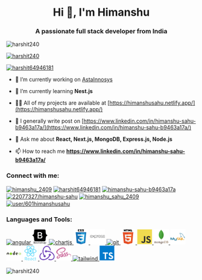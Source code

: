 <h1 align="center">Hi 👋, I'm Himanshu</h1>
<h3 align="center">A passionate full stack developer from India</h3>

<p align="left"> <img src="https://komarev.com/ghpvc/?username=harshit240&label=Profile%20views&color=0e75b6&style=flat" alt="harshit240" /> </p>

<p align="left"> <a href="https://github.com/ryo-ma/github-profile-trophy"><img src="https://github-profile-trophy.vercel.app/?username=harshit240" alt="harshit240" /></a> </p>

<p align="left"> <a href="https://twitter.com/harshit64946181" target="blank"><img src="https://img.shields.io/twitter/follow/harshit64946181?logo=twitter&style=for-the-badge" alt="harshit64946181" /></a> </p>

- 🔭 I’m currently working on [AstaInnosys](xigify.com)

- 🌱 I’m currently learning **Nest.js**

- 👨‍💻 All of my projects are available at [https://himanshusahu.netlify.app/](https://himanshusahu.netlify.app/)

- 📝 I generally write post on [https://www.linkedin.com/in/himanshu-sahu-b9463a17a/](https://www.linkedin.com/in/himanshu-sahu-b9463a17a/)

- 💬 Ask me about **React, Next.js, MongoDB, Express.js, Node.js**

- 📫 How to reach me **https://www.linkedin.com/in/himanshu-sahu-b9463a17a/**

<h3 align="left">Connect with me:</h3>
<p align="left">
<a href="https://codepen.io/himanshu_2409" target="blank"><img align="center" src="https://raw.githubusercontent.com/rahuldkjain/github-profile-readme-generator/master/src/images/icons/Social/codepen.svg" alt="himanshu_2409" height="30" width="40" /></a>
<a href="https://twitter.com/harshit64946181" target="blank"><img align="center" src="https://raw.githubusercontent.com/rahuldkjain/github-profile-readme-generator/master/src/images/icons/Social/twitter.svg" alt="harshit64946181" height="30" width="40" /></a>
<a href="https://linkedin.com/in/himanshu-sahu-b9463a17a" target="blank"><img align="center" src="https://raw.githubusercontent.com/rahuldkjain/github-profile-readme-generator/master/src/images/icons/Social/linked-in-alt.svg" alt="himanshu-sahu-b9463a17a" height="30" width="40" /></a>
<a href="https://stackoverflow.com/users/22077327/himanshu-sahu" target="blank"><img align="center" src="https://raw.githubusercontent.com/rahuldkjain/github-profile-readme-generator/master/src/images/icons/Social/stack-overflow.svg" alt="22077327/himanshu-sahu" height="30" width="40" /></a>
<a href="https://instagram.com/himanshu_sahu_2409" target="blank"><img align="center" src="https://raw.githubusercontent.com/rahuldkjain/github-profile-readme-generator/master/src/images/icons/Social/instagram.svg" alt="himanshu_sahu_2409" height="30" width="40" /></a>
<a href="https://auth.geeksforgeeks.org/user/user/601himanshusahu" target="blank"><img align="center" src="https://raw.githubusercontent.com/rahuldkjain/github-profile-readme-generator/master/src/images/icons/Social/geeks-for-geeks.svg" alt="user/601himanshusahu" height="30" width="40" /></a>
</p>

<h3 align="left">Languages and Tools:</h3>
<p align="left"> <a href="https://angular.io" target="_blank" rel="noreferrer"> <img src="https://angular.io/assets/images/logos/angular/angular.svg" alt="angular" width="40" height="40"/> </a> <a href="https://getbootstrap.com" target="_blank" rel="noreferrer"> <img src="https://raw.githubusercontent.com/devicons/devicon/master/icons/bootstrap/bootstrap-plain-wordmark.svg" alt="bootstrap" width="40" height="40"/> </a> <a href="https://www.chartjs.org" target="_blank" rel="noreferrer"> <img src="https://www.chartjs.org/media/logo-title.svg" alt="chartjs" width="40" height="40"/> </a> <a href="https://www.w3schools.com/css/" target="_blank" rel="noreferrer"> <img src="https://raw.githubusercontent.com/devicons/devicon/master/icons/css3/css3-original-wordmark.svg" alt="css3" width="40" height="40"/> </a> <a href="https://expressjs.com" target="_blank" rel="noreferrer"> <img src="https://raw.githubusercontent.com/devicons/devicon/master/icons/express/express-original-wordmark.svg" alt="express" width="40" height="40"/> </a> <a href="https://git-scm.com/" target="_blank" rel="noreferrer"> <img src="https://www.vectorlogo.zone/logos/git-scm/git-scm-icon.svg" alt="git" width="40" height="40"/> </a> <a href="https://www.w3.org/html/" target="_blank" rel="noreferrer"> <img src="https://raw.githubusercontent.com/devicons/devicon/master/icons/html5/html5-original-wordmark.svg" alt="html5" width="40" height="40"/> </a> <a href="https://developer.mozilla.org/en-US/docs/Web/JavaScript" target="_blank" rel="noreferrer"> <img src="https://raw.githubusercontent.com/devicons/devicon/master/icons/javascript/javascript-original.svg" alt="javascript" width="40" height="40"/> </a> <a href="https://www.mongodb.com/" target="_blank" rel="noreferrer"> <img src="https://raw.githubusercontent.com/devicons/devicon/master/icons/mongodb/mongodb-original-wordmark.svg" alt="mongodb" width="40" height="40"/> </a> <a href="https://www.mysql.com/" target="_blank" rel="noreferrer"> <img src="https://raw.githubusercontent.com/devicons/devicon/master/icons/mysql/mysql-original-wordmark.svg" alt="mysql" width="40" height="40"/> </a> <a href="https://nodejs.org" target="_blank" rel="noreferrer"> <img src="https://raw.githubusercontent.com/devicons/devicon/master/icons/nodejs/nodejs-original-wordmark.svg" alt="nodejs" width="40" height="40"/> </a> <a href="https://reactjs.org/" target="_blank" rel="noreferrer"> <img src="https://raw.githubusercontent.com/devicons/devicon/master/icons/react/react-original-wordmark.svg" alt="react" width="40" height="40"/> </a> <a href="https://redux.js.org" target="_blank" rel="noreferrer"> <img src="https://raw.githubusercontent.com/devicons/devicon/master/icons/redux/redux-original.svg" alt="redux" width="40" height="40"/> </a> <a href="https://sass-lang.com" target="_blank" rel="noreferrer"> <img src="https://raw.githubusercontent.com/devicons/devicon/master/icons/sass/sass-original.svg" alt="sass" width="40" height="40"/> </a> <a href="https://tailwindcss.com/" target="_blank" rel="noreferrer"> <img src="https://www.vectorlogo.zone/logos/tailwindcss/tailwindcss-icon.svg" alt="tailwind" width="40" height="40"/> </a> <a href="https://www.typescriptlang.org/" target="_blank" rel="noreferrer"> <img src="https://raw.githubusercontent.com/devicons/devicon/master/icons/typescript/typescript-original.svg" alt="typescript" width="40" height="40"/> </a> </p>

<p><img align="center" src="https://github-readme-stats.vercel.app/api/top-langs?username=harshit240&show_icons=true&locale=en&layout=compact" alt="harshit240" /></p>
